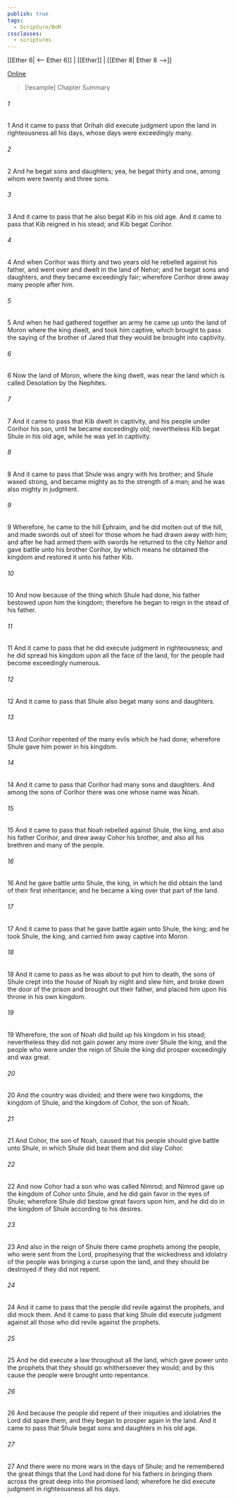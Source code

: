 ```yaml
---
publish: true
tags:
  - Scripture/BoM
cssclasses:
  - scriptures
---
```

[[Ether 6| <-- Ether 6]] | [[Ether]] | [[Ether 8| Ether 8 -->]]

[Online](https://churchofjesuschrist.org/study/scriptures/bofm/ether/7?lang=eng)

>[!example] Chapter Summary
>
###### 1
1 And it came to pass that Orihah did execute judgment upon the land in righteousness all his days, whose days were exceedingly many.
###### 2
2 And he begat sons and daughters; yea, he begat thirty and one, among whom were twenty and three sons.
###### 3
3 And it came to pass that he also begat Kib in his old age. And it came to pass that Kib reigned in his stead; and Kib begat Corihor.
###### 4
4 And when Corihor was thirty and two years old he rebelled against his father, and went over and dwelt in the land of Nehor; and he begat sons and daughters, and they became exceedingly fair; wherefore Corihor drew away many people after him.
###### 5
5 And when he had gathered together an army he came up unto the land of Moron where the king dwelt, and took him captive, which brought to pass the saying of the brother of Jared that they would be brought into captivity.
###### 6
6 Now the land of Moron, where the king dwelt, was near the land which is called Desolation by the Nephites.
###### 7
7 And it came to pass that Kib dwelt in captivity, and his people under Corihor his son, until he became exceedingly old; nevertheless Kib begat Shule in his old age, while he was yet in captivity.
###### 8
8 And it came to pass that Shule was angry with his brother; and Shule waxed strong, and became mighty as to the strength of a man; and he was also mighty in judgment.
###### 9
9 Wherefore, he came to the hill Ephraim, and he did molten out of the hill, and made swords out of steel for those whom he had drawn away with him; and after he had armed them with swords he returned to the city Nehor and gave battle unto his brother Corihor, by which means he obtained the kingdom and restored it unto his father Kib.
###### 10
10 And now because of the thing which Shule had done, his father bestowed upon him the kingdom; therefore he began to reign in the stead of his father.
###### 11
11 And it came to pass that he did execute judgment in righteousness; and he did spread his kingdom upon all the face of the land, for the people had become exceedingly numerous.
###### 12
12 And it came to pass that Shule also begat many sons and daughters.
###### 13
13 And Corihor repented of the many evils which he had done; wherefore Shule gave him power in his kingdom.
###### 14
14 And it came to pass that Corihor had many sons and daughters. And among the sons of Corihor there was one whose name was Noah.
###### 15
15 And it came to pass that Noah rebelled against Shule, the king, and also his father Corihor, and drew away Cohor his brother, and also all his brethren and many of the people.
###### 16
16 And he gave battle unto Shule, the king, in which he did obtain the land of their first inheritance; and he became a king over that part of the land.
###### 17
17 And it came to pass that he gave battle again unto Shule, the king; and he took Shule, the king, and carried him away captive into Moron.
###### 18
18 And it came to pass as he was about to put him to death, the sons of Shule crept into the house of Noah by night and slew him, and broke down the door of the prison and brought out their father, and placed him upon his throne in his own kingdom.
###### 19
19 Wherefore, the son of Noah did build up his kingdom in his stead; nevertheless they did not gain power any more over Shule the king, and the people who were under the reign of Shule the king did prosper exceedingly and wax great.
###### 20
20 And the country was divided; and there were two kingdoms, the kingdom of Shule, and the kingdom of Cohor, the son of Noah.
###### 21
21 And Cohor, the son of Noah, caused that his people should give battle unto Shule, in which Shule did beat them and did slay Cohor.
###### 22
22 And now Cohor had a son who was called Nimrod; and Nimrod gave up the kingdom of Cohor unto Shule, and he did gain favor in the eyes of Shule; wherefore Shule did bestow great favors upon him, and he did do in the kingdom of Shule according to his desires.
###### 23
23 And also in the reign of Shule there came prophets among the people, who were sent from the Lord, prophesying that the wickedness and idolatry of the people was bringing a curse upon the land, and they should be destroyed if they did not repent.
###### 24
24 And it came to pass that the people did revile against the prophets, and did mock them. And it came to pass that king Shule did execute judgment against all those who did revile against the prophets.
###### 25
25 And he did execute a law throughout all the land, which gave power unto the prophets that they should go whithersoever they would; and by this cause the people were brought unto repentance.
###### 26
26 And because the people did repent of their iniquities and idolatries the Lord did spare them, and they began to prosper again in the land. And it came to pass that Shule begat sons and daughters in his old age.
###### 27
27 And there were no more wars in the days of Shule; and he remembered the great things that the Lord had done for his fathers in bringing them across the great deep into the promised land; wherefore he did execute judgment in righteousness all his days.



